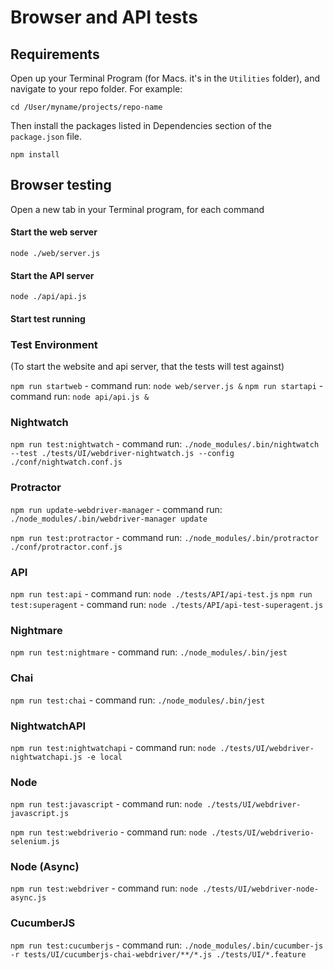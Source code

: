 # Browser and API tests

## Requirements
Open up your Terminal Program (for Macs. it's in the `Utilities` folder), and navigate to your repo folder. For example:
```
cd /User/myname/projects/repo-name
```
Then install the packages listed in Dependencies section of the `package.json` file.
```
npm install
```

## Browser testing

Open a new tab in your Terminal program, for each command

#### Start the web server
```
node ./web/server.js
```

#### Start the API server
```
node ./api/api.js
```

#### Start test running

### Test Environment

(To start the website and api server, that the tests will test against)

`npm run startweb` - command run: `node web/server.js &`
`npm run startapi` - command run: `node api/api.js &`

### Nightwatch

`npm run test:nightwatch` - command run: `./node_modules/.bin/nightwatch --test ./tests/UI/webdriver-nightwatch.js --config ./conf/nightwatch.conf.js`

### Protractor

`npm run update-webdriver-manager` - command run: `./node_modules/.bin/webdriver-manager update`

`npm run test:protractor` - command run: `./node_modules/.bin/protractor ./conf/protractor.conf.js`


### API

`npm run test:api` - command run: `node ./tests/API/api-test.js`
`npm run test:superagent` - command run: `node ./tests/API/api-test-superagent.js`

### Nightmare

`npm run test:nightmare` - command run: `./node_modules/.bin/jest`

### Chai

`npm run test:chai` - command run: `./node_modules/.bin/jest`

### NightwatchAPI

`npm run test:nightwatchapi` - command run: `node ./tests/UI/webdriver-nightwatchapi.js -e local`

### Node

`npm run test:javascript` - command run: `node ./tests/UI/webdriver-javascript.js`


`npm run test:webdriverio` - command run: `node ./tests/UI/webdriverio-selenium.js`

### Node (Async)

`npm run test:webdriver` - command run: `node ./tests/UI/webdriver-node-async.js`

### CucumberJS

`npm run test:cucumberjs` - command run: `./node_modules/.bin/cucumber-js -r tests/UI/cucumberjs-chai-webdriver/**/*.js ./tests/UI/*.feature`
